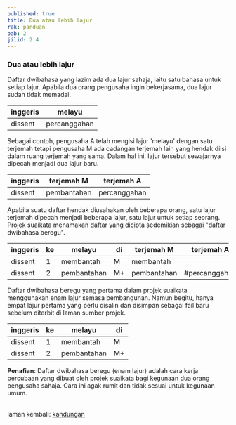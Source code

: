 ```yaml
---
published: true
title: Dua atau lebih lajur
rak: panduan
bab: 2
jilid: 2.4
---
```


### Dua atau lebih lajur

Daftar dwibahasa yang lazim ada dua lajur sahaja, iaitu satu
bahasa untuk setiap lajur. Apabila dua orang pengusaha ingin
bekerjasama, dua lajur sudah tidak memadai.

| inggeris | melayu       |
| -------- | ------------ |
| dissent  | percanggahan |

Sebagai contoh, pengusaha A telah mengisi lajur 'melayu'
dengan satu terjemah tetapi pengusaha M ada cadangan
terjemah lain yang hendak diisi dalam ruang terjemah yang
sama. Dalam hal ini, lajur tersebut sewajarnya dipecah
menjadi dua lajur baru.

| inggeris | terjemah M  | terjemah A   |
| -------- | ----------- | ------------ |
| dissent  | pembantahan | percanggahan |

Apabila suatu daftar hendak diusahakan oleh beberapa orang,
satu lajur terjemah dipecah menjadi beberapa lajur, satu
lajur untuk setiap seorang. Projek suaikata menamakan daftar
yang dicipta sedemikian sebagai "daftar dwibahasa beregu".

| inggeris | ke | melayu      | di | terjemah M  | terjemah A    |
| -------- | -- | ----------- | -- | ----------- | ------------- |
| dissent  | 1  | membantah   | M  | membantah   |               |
| dissent  | 2  | pembantahan | M+ | pembantahan | #percanggahan |

Daftar dwibahasa beregu yang pertama dalam projek suaikata
menggunakan enam lajur semasa pembangunan. Namun begitu,
hanya empat lajur pertama yang perlu disalin dan disimpan
sebagai fail baru sebelum diterbit di laman sumber projek.

| inggeris | ke | melayu      | di |
| -------- | -- | ----------- | -- |
| dissent  | 1  | membantah   | M  |
| dissent  | 2  | pembantahan | M+ |

**Penafian**: Daftar dwibahasa beregu (enam lajur) adalah
cara kerja percubaan yang dibuat oleh projek suaikata bagi
kegunaan dua orang pengusaha sahaja. Cara ini agak rumit
dan tidak sesuai untuk kegunaan umum.

&nbsp;  
laman kembali: [kandungan][0]

  [0]: ../index.md
